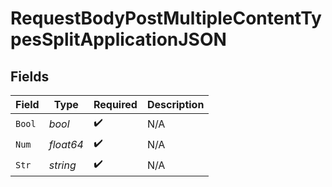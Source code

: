# RequestBodyPostMultipleContentTypesSplitApplicationJSON


## Fields

| Field              | Type               | Required           | Description        |
| ------------------ | ------------------ | ------------------ | ------------------ |
| `Bool`             | *bool*             | :heavy_check_mark: | N/A                |
| `Num`              | *float64*          | :heavy_check_mark: | N/A                |
| `Str`              | *string*           | :heavy_check_mark: | N/A                |